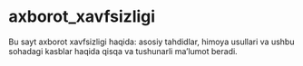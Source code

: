 # axborot_xavfsizligi
Bu sayt axborot xavfsizligi haqida: asosiy tahdidlar, himoya usullari va ushbu sohadagi kasblar haqida qisqa va tushunarli ma’lumot beradi.
